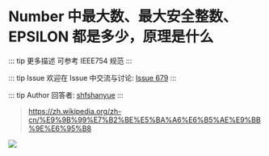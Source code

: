 # Number 中最大数、最大安全整数、EPSILON 都是多少，原理是什么

::: tip 更多描述 
 可参考 IEEE754 规范 
::: 

::: tip Issue 
 欢迎在 Issue 中交流与讨论: [Issue 679](https://github.com/shfshanyue/Daily-Question/issues/679) 
:::

::: tip Author 
回答者: [shfshanyue](https://github.com/shfshanyue) 
:::

> https://zh.wikipedia.org/zh-cn/%E9%9B%99%E7%B2%BE%E5%BA%A6%E6%B5%AE%E9%BB%9E%E6%95%B8

![](https://upload.wikimedia.org/wikipedia/commons/7/76/General_double_precision_float.png)